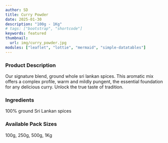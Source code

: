 ```yaml
---
author: SD
title: Curry Powder
date: 2025-01-30
description: "100g - 1Kg"
# tags: ["bootstrap", "shortcode"]
keywords: featured
thumbnail:
  url: img/curry_powder.jpg
modules: ["leaflet", "lottie", "mermaid", "simple-datatables"]
---
```


### Product Description

Our signature blend, ground whole sri lankan spices. This aromatic mix offers a complex profile, warm and mildly pungent, the essential foundation for any delicious curry. Unlock the true taste of tradition.

### Ingredients

100% ground Sri Lankan spices

### Available Pack Sizes
100g, 250g, 500g, 1Kg